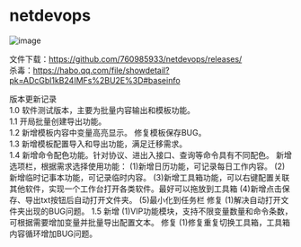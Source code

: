 # netdevops

![image](https://user-images.githubusercontent.com/23353564/206837751-0fcababf-6dba-462b-9fd7-ae77edb52361.png)




文件下载：https://github.com/760985933/netdevops/releases/  
杀毒：https://habo.qq.com/file/showdetail?pk=ADcGbl1kB24IMFs%2BU2E%3D#baseinfo

版本更新记录  
1.0  软件测试版本，主要为批量内容输出和模板功能。  
1.1  开局批量创建导出功能。  
1.2  新增模板内容中变量高亮显示。 修复模板保存BUG。  
1.3  新增模板配置导入和导出功能，满足迁移需求。  
1.4 
      新增命令配色功能。针对协议、进出入接口、查询等命令具有不同配色。
      新增选项栏，根据需求选择使用功能：
                (1)新增日历功能，可记录每日工作内容。
                (2)新增临时记事本功能，可记录临时内容。
                (3)新增工具箱功能，可以右键配置关联其他软件，实现一个工作台打开各类软件。最好可以拖放到工具箱
                (4)新增点击保存、导出txt按钮后自动打开文件夹。
                (5)最小化到任务栏
      修复
                (1)解决自动打开文件夹出现的BUG问题。
1.5
      新增
                (1)VIP功能模块，支持不限变量数量和命令条数，可根据需要增加变量并批量导出配置文本。
      修复
                (1)修复重复切换工具箱，工具箱内容循环增加BUG问题。
